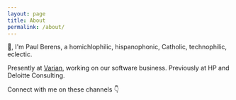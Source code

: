 ```yaml
---
layout: page
title: About
permalink: /about/
---
```

&#128075;, I'm Paul Berens, a homichlophilic, hispanophonic, Catholic, technophilic, eclectic.

Presently at <a href="https://www.varian.com/" target="_blank">Varian</a>, working on our software business. Previously at HP and Deloitte Consulting.

Connect with me on these channels &#128071;

<a href="https://twitter.com/berensp" target="_blank"><i class="fab fa-twitter"></i></a>&nbsp;&nbsp;&nbsp;
<a href="https://keybase.io/berens" target="_blank"><i class="fab fa-keybase"></i></a>&nbsp;&nbsp;&nbsp;
<a href="https://angel.co/berens" target="_blank"><i class="fab fa-angellist"></i></a>&nbsp;&nbsp;&nbsp;
<a href="https://t.me/berensp" target="_blank"><i class="fab fa-telegram-plane"></i></a>&nbsp;&nbsp;&nbsp;
<a href="https://www.linkedin.com/in/berensp/" target="_blank"><i class="fab fa-linkedin-in"></i></a>
